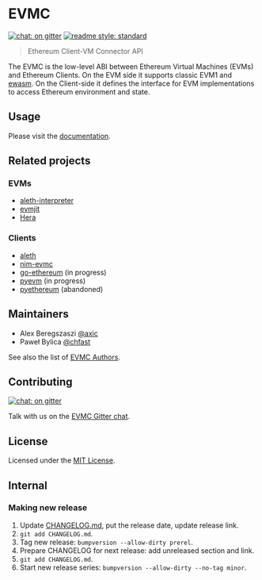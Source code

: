 # EVMC

[![chat: on gitter][gitter badge]][Gitter]
[![readme style: standard][readme style standard badge]][standard readme]

> Ethereum Client-VM Connector API

The EVMC is the low-level ABI between Ethereum Virtual Machines (EVMs) and
Ethereum Clients. On the EVM side it supports classic EVM1 and [ewasm].
On the Client-side it defines the interface for EVM implementations
to access Ethereum environment and state.

## Usage

Please visit the [documentation].

## Related projects

### EVMs

- [aleth-interpreter]
- [evmjit]
- [Hera]

### Clients

- [aleth]
- [nim-evmc]
- [go-ethereum] (in progress)
- [pyevm] (in progress)
- [pyethereum] (abandoned)


## Maintainers

- Alex Beregszaszi [@axic]
- Paweł Bylica [@chfast]

See also the list of [EVMC Authors](AUTHORS.md).

## Contributing

[![chat: on gitter][gitter badge]][Gitter]

Talk with us on the [EVMC Gitter chat][Gitter].

## License

Licensed under the [MIT License](LICENSE).


## Internal

### Making new release

1. Update [CHANGELOG.md](CHANGELOG.md), put the release date, update release link.
2. `git add CHANGELOG.md`.
3. Tag new release: `bumpversion --allow-dirty prerel`.
4. Prepare CHANGELOG for next release: add unreleased section and link.
5. `git add CHANGELOG.md`.
6. Start new release series: `bumpversion --allow-dirty --no-tag minor`.


[@axic]: https://github.com/axic
[@chfast]: https://github.com/chfast
[documentation]: https://ethereum.github.io/evmc
[ewasm]: https://github.com/ewasm/design
[evmjit]: https://github.com/ethereum/evmjit
[Hera]: https://github.com/ewasm/hera
[Gitter]: https://gitter.im/ethereum/evmc
[aleth-interpreter]: https://github.com/ethereum/aleth/tree/master/libaleth-interpreter
[aleth]: https://github.com/ethereum/aleth
[nim-evmc]: https://github.com/status-im/nim-evmc
[go-ethereum]: https://github.com/ethereum/go-ethereum/pull/17050
[pyevm]: https://github.com/ethereum/py-evm
[pyethereum]: https://github.com/ethereum/pyethereum/pull/406
[standard readme]: https://github.com/RichardLitt/standard-readme

[gitter badge]: https://img.shields.io/gitter/room/ethereum/evmc.svg?style=flat-square
[readme style standard badge]: https://img.shields.io/badge/readme%20style-standard-brightgreen.svg?style=flat-square
